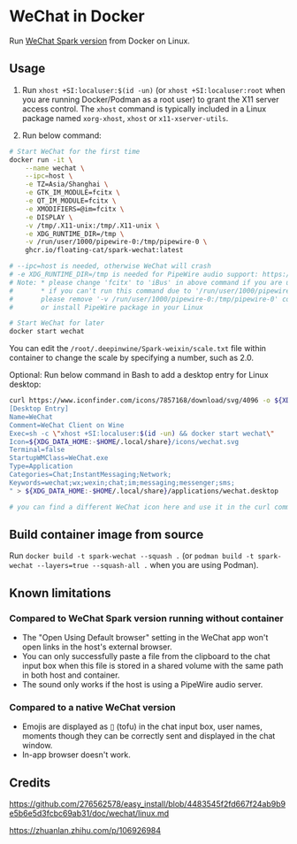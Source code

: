 # WeChat in Docker

Run [WeChat Spark version](https://aur.archlinux.org/packages/com.qq.weixin.spark) from Docker on Linux.

## Usage

1. Run `xhost +SI:localuser:$(id -un)` (or `xhost +SI:localuser:root` when you are running Docker/Podman as a root user) to grant the X11 server access control. The `xhost` command is typically included in a Linux package named `xorg-xhost`, `xhost` or `x11-xserver-utils`.

2. Run below command:
```bash
# Start WeChat for the first time
docker run -it \
    --name wechat \
    --ipc=host \
    -e TZ=Asia/Shanghai \
    -e GTK_IM_MODULE=fcitx \
    -e QT_IM_MODULE=fcitx \
    -e XMODIFIERS=@im=fcitx \
    -e DISPLAY \
    -v /tmp/.X11-unix:/tmp/.X11-unix \
    -e XDG_RUNTIME_DIR=/tmp \
    -v /run/user/1000/pipewire-0:/tmp/pipewire-0 \
    ghcr.io/floating-cat/spark-wechat:latest

# --ipc=host is needed, otherwise WeChat will crash 
# -e XDG_RUNTIME_DIR=/tmp is needed for PipeWire audio support: https://stackoverflow.com/a/75776428
# Note: * please change 'fcitx' to 'iBus' in above command if you are using iBus
#       * if you can't run this command due to '/run/user/1000/pipewire-0: no such file or directory' error
#       please remove '-v /run/user/1000/pipewire-0:/tmp/pipewire-0' command part to disable the audio support
#       or install PipeWire package in your Linux

# Start WeChat for later
docker start wechat
```

You can edit the `/root/.deepinwine/Spark-weixin/scale.txt` file within container to change the scale by specifying a number, such as 2.0.

Optional: Run below command in Bash to add a desktop entry for Linux desktop:

```bash
curl https://www.iconfinder.com/icons/7857168/download/svg/4096 -o ${XDG_DATA_HOME:-$HOME/.local/share}/icons/wechat.svg && echo "
[Desktop Entry]
Name=WeChat
Comment=WeChat Client on Wine
Exec=sh -c \"xhost +SI:localuser:$(id -un) && docker start wechat\"
Icon=${XDG_DATA_HOME:-$HOME/.local/share}/icons/wechat.svg
Terminal=false
StartupWMClass=WeChat.exe
Type=Application
Categories=Chat;InstantMessaging;Network;
Keywords=wechat;wx;wexin;chat;im;messaging;messenger;sms;
" > ${XDG_DATA_HOME:-$HOME/.local/share}/applications/wechat.desktop

# you can find a different WeChat icon here and use it in the curl command: https://www.iconfinder.com/search?q=wechat&price=free
```

## Build container image from source

Run `docker build -t spark-wechat --squash .` (or `podman build -t spark-wechat --layers=true --squash-all .` when you are using Podman).

## Known limitations

### Compared to WeChat Spark version running without container

* The "Open Using Default browser" setting in the WeChat app won't open links in the host's external browser.
* You can only successfully paste a file from the clipboard to the chat input box when this file is stored in a shared volume with the same path in both host and container.
* The sound only works if the host is using a PipeWire audio server.

### Compared to a native WeChat version

* Emojis are displayed as ▯ (tofu) in the chat input box, user names, moments though they can be correctly sent and displayed in the chat window.
* In-app browser doesn't work.

## Credits

https://github.com/276562578/easy_install/blob/4483545f2fd667f24ab9b9e5b6e5d3fcbc69ab31/doc/wechat/linux.md

https://zhuanlan.zhihu.com/p/106926984
